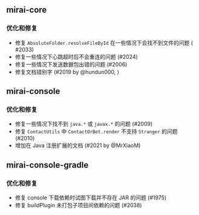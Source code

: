 ## mirai-core

### 优化和修复

- 修复 `AbsoluteFolder.resolveFileById` 在一些情况下会找不到文件的问题 (
  #2033)
- 修复一些情况下心跳超时后不会重连的问题 (#2024)
- 修复一些情况下发送数据包出错的问题 (#2006)
- 修复文档错别字 (#2019 by @hundun000, )

## mirai-console

### 优化和修复

- 修复一些情况下找不到 `java.*` 或 `javax.*` 的问题 (#2009)
- 修复 `ContactUtils` 中 `ContactOrBot.render` 不支持 `Stranger`
  的问题 (#2010)
- 增加在 Java 注册扩展的文档 (#2021 by @MrXiaoM)

## mirai-console-gradle

### 优化和修复

- 修复 console 下载依赖时试图下载并不存在 JAR 的问题 (#1975)
- 修复 buildPlugin 未打包子项目间依赖的问题 (#2038)
